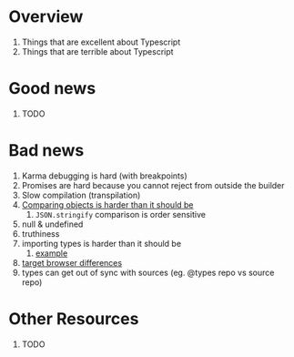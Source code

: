 # Overview
1. Things that are excellent about Typescript
1. Things that are terrible about Typescript


# Good news
1. TODO


# Bad news
1. Karma debugging is hard (with breakpoints)
1. Promises are hard because you cannot reject from outside the builder
1. Slow compilation (transpilation)
1. [Comparing objects is harder than it should be](https://stackoverflow.com/questions/1068834/object-comparison-in-javascript)
    1. `JSON.stringify` comparison is order sensitive
1. null & undefined
1. truthiness
1. importing types is harder than it should be
    1. [example](https://upmostly.com/angular/using-lodash-with-angular)
1. [target browser differences](https://caniuse.com/)
1. types can get out of sync with sources (eg. @types repo vs source repo)


# Other Resources
1. TODO
